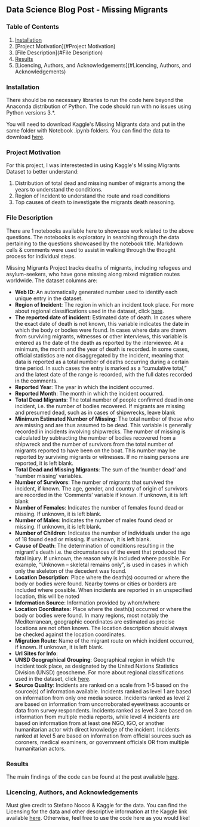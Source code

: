 
## Data Science Blog Post - Missing Migrants

### Table of Contents
1. [Installation](#Installation)
2. [Project Motivation](#Project Motivation)
3. [File Description](#File Description)
4. [Results](#Results)
5. [Licencing, Authors, and Acknowledgements](#Licencing, Authors, and Acknowledgements)

### Installation

There should be no necessary libraries to run the code here beyond the Anaconda distribution of Python. The code should run with no issues using Python versions 3.*.

You will need to download Kaggle's Missing Migrants data and put in the same folder with Notebook .ipynb folders. You can find the data to download [here](https://www.kaggle.com/snocco/missing-migrants-project).

### Project Motivation

For this project, I was interestested in using Kaggle's Missing Migrants Dataset to better understand:

1. Distribution of total dead and missing number of migrants among the years to understand the conditions.
2. Region of Incident to understand the route and road conditions
3. Top causes of death to investigate the migrants death reasoning.

### File Description

There are 1 notebooks available here to showcase work related to the above questions. The notebooks is exploratory in searching through the data pertaining to the questions showcased by the notebook title. Markdown cells & comments were used to assist in walking through the thought process for individual steps.

Missing Migrants Project tracks deaths of migrants, including refugees and asylum-seekers, who have gone missing along mixed migration routes worldwide. The dataset columns are:

* **Web ID**: An automatically generated number used to identify each unique entry in the dataset.
* **Region of Incident**: The region in which an incident took place. For more about regional classifications used in the dataset, click [here](https://missingmigrants.iom.int/regional-classifications).
* **The reported date of incident**: Estimated date of death. In cases where the exact date of death is not known, this variable indicates the date in which the body or bodies were found. In cases where data are drawn from surviving migrants, witnesses or other interviews, this variable is entered as the date of the death as reported by the interviewee.  At a minimum, the month and the year of death is recorded. In some cases, official statistics are not disaggregated by the incident, meaning that data is reported as a total number of deaths occurring during a certain time period. In such cases the entry is marked as a “cumulative total,” and the latest date of the range is recorded, with the full dates recorded in the comments.
* **Reported Year**: The year in which the incident occurred.
* **Reported Month**: The month in which the incident occurred.
* **Total Dead Migrants**: The total number of people confirmed dead in one incident, i.e. the number of bodies recovered.  If migrants are missing and presumed dead, such as in cases of shipwrecks, leave blank
* **Minimum Estimated Number of Missing**: The total number of those who are missing and are thus assumed to be dead.  This variable is generally recorded in incidents involving shipwrecks.  The number of missing is calculated by subtracting the number of bodies recovered from a shipwreck and the number of survivors from the total number of migrants reported to have been on the boat.  This number may be reported by surviving migrants or witnesses.  If no missing persons are reported, it is left blank.
* **Total Dead and Missing Migrants**: The sum of the ‘number dead’ and ‘number missing’ variables.
* **Number of Survivors**: The number of migrants that survived the incident, if known. The age, gender, and country of origin of survivors are recorded in the ‘Comments’ variable if known. If unknown, it is left blank
* **Number of Females**: Indicates the number of females found dead or missing. If unknown, it is left blank.
* **Number of Males**: Indicates the number of males found dead or missing. If unknown, it is left blank.
* **Number of Children**: Indicates the number of individuals under the age of 18 found dead or missing. If unknown, it is left blank.
* **Cause of Death**: The determination of conditions resulting in the migrant's death i.e. the circumstances of the event that produced the fatal injury. If unknown, the reason why is included where possible.  For example, “Unknown – skeletal remains only”, is used in cases in which only the skeleton of the decedent was found.
* **Location Description**: Place where the death(s) occurred or where the body or bodies were found. Nearby towns or cities or borders are included where possible. When incidents are reported in an unspecified location, this will be noted
* **Information Source**: Information provided by whom/where
* **Location Coordinates**: Place where the death(s) occurred or where the body or bodies were found. In many regions, most notably the Mediterranean, geographic coordinates are estimated as precise locations are not often known. The location description should always be checked against the location coordinates.
* **Migration Route**: Name of the migrant route on which incident occurred, if known. If unknown, it is left blank.
* **Url Sites for Info**: 
* **UNSD Geographical Grouping**: Geographical region in which the incident took place, as designated by the United Nations Statistics Division (UNSD) geoscheme. For more about regional classifications used in the dataset, click [here](https://unstats.un.org/unsd/methodology/m49/).
* **Source Quality**: Incidents are ranked on a scale from 1-5 based on the source(s) of information available. Incidents ranked as level 1 are based on information from only one media source. Incidents ranked as level 2 are based on information from uncorroborated eyewitness accounts or data from survey respondents. Incidents ranked as level 3 are based on information from multiple media reports, while level 4 incidents are based on information from at least one NGO, IGO, or another humanitarian actor with direct knowledge of the incident. Incidents ranked at level 5 are based on information from official sources such as coroners, medical examiners, or government officials OR from multiple humanitarian actors.




### Results

The main findings of the code can be found at the post available [here]().

### Licencing, Authors, and Acknowledgements

Must give credit to Stefano Nocco & Kaggle for the data. You can find the Licensing for the data and other descriptive information at the Kaggle link available [here](https://www.kaggle.com/snocco/missing-migrants-project). Otherwise, feel free to use the code here as you would like!
